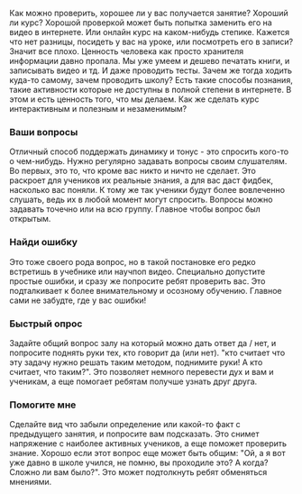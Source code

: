 Как можно проверить, хорошее ли у вас получается занятие? Хороший ли курс? Хорошой проверкой может быть попытка заменить его на видео в интернете. Или онлайн курс на каком-нибудь степике. Кажется что нет разницы, посидеть у вас на уроке, или посмотреть его в записи? Значит все плохо. Ценность человека как просто хранителя информации давно пропала. Мы уже умеем и дешево печатать книги, и записывать видео и тд. И даже проводить тесты. Зачем же тогда ходить куда-то самому, зачем проводить школу? Есть такие способы познания, такие активности которые не доступны в полной степени в интернете. В этом и есть ценность того, что мы делаем. Как же сделать курс интерактивным и полезным и незаменимым?
### Ваши вопросы
Отличный способ поддержать динамику и тонус - это спросить кого-то о чем-нибудь. Нужно регулярно задавать вопросы своим слушателям. Во первых, это то, что кроме вас никто и ничто не сделает. Это раскроет для учеников их реальные знания, а для вас даст фидбек, насколько вас поняли. К тому же так ученики будут более вовлеченно слушать, ведь их в любой момент могут спросить. Вопросы можно задавать точечно или на всю группу. Главное чтобы вопрос был открытым. 
### Найди ошибку
Это тоже своего рода вопрос, но в такой постановке его редко встретишь в учебнике или научпоп видео. Специально допустите простые ошибки, и сразу же попросите ребят проверить вас. Это подталкивает к более внимательному и осозному обучению. Главное сами не забудте, где у вас ошибки!
### Быстрый опрос
Задайте общий вопрос залу на который можно дать ответ да / нет, и попросите поднять руки тех, кто говорит да (или нет). "кто считает что эту задачу нужно решать таким методом, поднимите руки! А кто считает, что таким?". Это позволяет немного перевести дух и вам и ученикам, а еще помогает ребятам получше узнать друг друга.
### Помогите мне
Сделайте вид что забыли определение или какой-то факт с предыдущего занятия, и попросите вам подсказать. Это снимет напряжение с наиболее активных учеников, а еще поможет проверить знание. Хорошо если этот вопрос еще может быть общим: "Ой, а я вот уже давно в школе учился, не помню, вы проходиле это? А когда? Сложно ли вам было?". Это может подтолкнуть ребят обменяться мнениями.